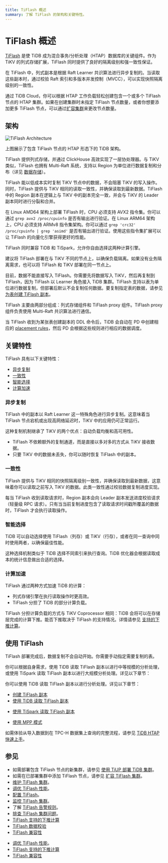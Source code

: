 ```yaml
---
title: TiFlash 概述
summary: 了解 TiFlash 的架构和关键特性。
---
```


# TiFlash 概述

[TiFlash](https://github.com/pingcap/tiflash) 是使 TiDB 成为混合事务/分析处理（HTAP）数据库的关键组件。作为 TiKV 的列式存储扩展，TiFlash 同时提供了良好的隔离级别和强一致性保证。

在 TiFlash 中，列式副本是根据 Raft Learner 共识算法进行异步复制的。当读取这些副本时，通过校验 Raft 索引和多版本并发控制（MVCC），可以实现快照隔离级别的一致性。

<CustomContent platform="tidb-cloud">

通过 TiDB Cloud，你可以根据 HTAP 工作负载轻松创建包含一个或多个 TiFlash 节点的 HTAP 集群。如果在创建集群时未指定 TiFlash 节点数量，或者你想要添加更多 TiFlash 节点，可以通过[扩容集群](/tidb-cloud/scale-tidb-cluster.md)来更改节点数量。

</CustomContent>

## 架构

![TiFlash Architecture](/media/tidb-storage-architecture-1.png)

上图展示了包含 TiFlash 节点的 HTAP 形态下的 TiDB 架构。

TiFlash 提供列式存储，并通过 ClickHouse 高效实现了一层协处理器。与 TiKV 类似，TiFlash 也拥有 Multi-Raft 系统，支持以 Region 为单位进行数据复制和分布（详见 [数据存储](https://www.pingcap.com/blog/tidb-internal-data-storage/)）。

TiFlash 能以低成本实时复制 TiKV 节点中的数据，不会阻塞 TiKV 的写入操作。同时，TiFlash 提供与 TiKV 相同的读取一致性，并确保读取到最新数据。TiFlash 中的 Region 副本在逻辑上与 TiKV 中的副本完全一致，并会与 TiKV 的 Leader 副本同时进行分裂和合并。

在 Linux AMD64 架构上部署 TiFlash 时，CPU 必须支持 AVX2 指令集。你可以通过 `grep avx2 /proc/cpuinfo` 是否有输出进行验证。在 Linux ARM64 架构上，CPU 必须支持 ARMv8 指令集架构。你可以通过 `grep 'crc32' /proc/cpuinfo | grep 'asimd'` 是否有输出进行验证。使用这些指令集扩展可以让 TiFlash 的向量化引擎获得更好的性能。

<CustomContent platform="tidb">

TiFlash 同时兼容 TiDB 和 TiSpark，允许你自由选择这两种计算引擎。

</CustomContent>

建议将 TiFlash 部署在与 TiKV 不同的节点上，以确保负载隔离。如果没有业务隔离需求，也可以将 TiFlash 和 TiKV 部署在同一节点上。

目前，数据不能直接写入 TiFlash。你需要先将数据写入 TiKV，然后再复制到 TiFlash，因为 TiFlash 以 Learner 角色接入 TiDB 集群。TiFlash 支持以表为单位进行数据复制，但部署后默认不会复制任何数据。要复制指定表的数据，请参见 [为表创建 TiFlash 副本](/tiflash/create-tiflash-replicas.md#create-tiflash-replicas-for-tables)。

TiFlash 主要由两部分组成：列式存储组件和 TiFlash proxy 组件。TiFlash proxy 组件负责使用 Multi-Raft 共识算法进行通信。

当 TiFlash 收到为某张表创建副本的 DDL 命令后，TiDB 会自动在 PD 中创建相应的 [placement rules](https://docs.pingcap.com/tidb/stable/configure-placement-rules)，然后 PD 会根据这些规则进行相应的数据调度。

## 关键特性

TiFlash 具有以下关键特性：

- [异步复制](#asynchronous-replication)
- [一致性](#consistency)
- [智能选择](#intelligent-choice)
- [计算加速](#computing-acceleration)

### 异步复制

TiFlash 中的副本以 Raft Learner 这一特殊角色进行异步复制。这意味着当 TiFlash 节点宕机或出现高网络延迟时，TiKV 中的应用仍可正常运行。

这种复制机制继承了 TiKV 的两个优点：自动负载均衡和高可用性。

- TiFlash 不依赖额外的复制通道，而是直接以多对多的方式从 TiKV 接收数据。
- 只要 TiKV 中的数据未丢失，你可以随时恢复 TiFlash 中的副本。

### 一致性

TiFlash 提供与 TiKV 相同的快照隔离级别一致性，并确保读取到最新数据，这意味着你可以读取之前写入 TiKV 的数据。此类一致性通过校验数据复制进度实现。

每当 TiFlash 收到读取请求时，Region 副本会向 Leader 副本发送进度校验请求（轻量级 RPC 请求）。只有当当前复制进度包含了读取请求时间戳所覆盖的数据时，TiFlash 才会执行读取操作。

### 智能选择

TiDB 可以自动选择使用 TiFlash（列存）或 TiKV（行存），或者在同一查询中同时使用两者，以确保最佳性能。

这种选择机制类似于 TiDB 选择不同索引来执行查询。TiDB 优化器会根据读取成本的统计信息做出合适的选择。

### 计算加速

TiFlash 通过两种方式加速 TiDB 的计算：

- 列式存储引擎在执行读取操作时更高效。
- TiFlash 分担了 TiDB 的部分计算负载。

TiFlash 分担计算负载的方式与 TiKV Coprocessor 相同：TiDB 会将可以在存储层完成的计算下推。能否下推取决于 TiFlash 的支持情况。详情请参见 [支持的下推计算](/tiflash/tiflash-supported-pushdown-calculations.md)。

## 使用 TiFlash

TiFlash 部署完成后，数据复制不会自动开始。你需要手动指定需要复制的表。

<CustomContent platform="tidb">

你可以根据自身需求，使用 TiDB 读取 TiFlash 副本以进行中等规模的分析处理，或使用 TiSpark 读取 TiFlash 副本以进行大规模分析处理。详见以下章节：

</CustomContent>

<CustomContent platform="tidb-cloud">

你可以使用 TiDB 读取 TiFlash 副本以进行分析处理。详见以下章节：

</CustomContent>

- [创建 TiFlash 副本](/tiflash/create-tiflash-replicas.md)
- [使用 TiDB 读取 TiFlash 副本](/tiflash/use-tidb-to-read-tiflash.md)

<CustomContent platform="tidb">

- [使用 TiSpark 读取 TiFlash 副本](/tiflash/use-tispark-to-read-tiflash.md)

</CustomContent>

- [使用 MPP 模式](/tiflash/use-tiflash-mpp-mode.md)

<CustomContent platform="tidb">

如需体验从导入数据到在 TPC-H 数据集上查询的完整流程，请参见 [TiDB HTAP 快速上手](/quick-start-with-htap.md)。

</CustomContent>

## 参见

<CustomContent platform="tidb">

- 如需部署包含 TiFlash 节点的新集群，请参见 [使用 TiUP 部署 TiDB 集群](/production-deployment-using-tiup.md)。
- 如需在已部署集群中添加 TiFlash 节点，请参见 [扩容 TiFlash 集群](/scale-tidb-using-tiup.md#scale-out-a-tiflash-cluster)。
- [维护 TiFlash 集群](/tiflash/maintain-tiflash.md)。
- [调优 TiFlash 性能](/tiflash/tune-tiflash-performance.md)。
- [配置 TiFlash](/tiflash/tiflash-configuration.md)。
- [监控 TiFlash 集群](/tiflash/monitor-tiflash.md)。
- 了解 [TiFlash 告警规则](/tiflash/tiflash-alert-rules.md)。
- [排查 TiFlash 集群问题](/tiflash/troubleshoot-tiflash.md)。
- [TiFlash 支持的下推计算](/tiflash/tiflash-supported-pushdown-calculations.md)
- [TiFlash 数据校验](/tiflash/tiflash-data-validation.md)
- [TiFlash 兼容性](/tiflash/tiflash-compatibility.md)

</CustomContent>

<CustomContent platform="tidb-cloud">

- [调优 TiFlash 性能](/tiflash/tune-tiflash-performance.md)。
- [TiFlash 支持的下推计算](/tiflash/tiflash-supported-pushdown-calculations.md)
- [TiFlash 兼容性](/tiflash/tiflash-compatibility.md)

</CustomContent>
